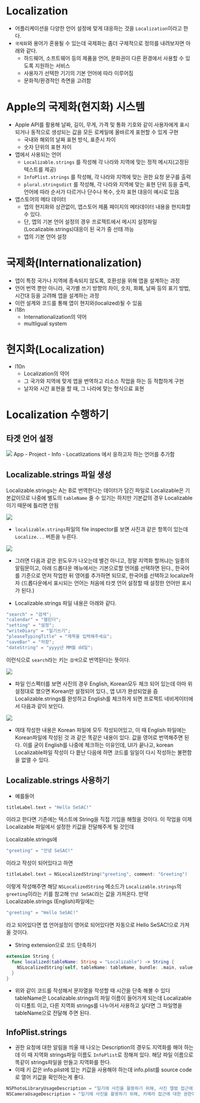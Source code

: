 # Localization

- 어플리케이션을 다양한 언어 설정에 맞게 대응하는 것을 `Localization`이라고 한다.
- `국제화`와 용어가 혼용될 수 있는데 국제화는 좀더 구체적으로 정의를 내려보자면 아래와 같다.
  - 하드웨어, 소프트웨어 등의 제품을 언어, 문화권이 다른 환경에서 사용할 수 있도록 지원하는 서비스
  - 사용자가 선택한 기기의 기본 언어에 따라 이루어짐
  - 문화적/환경적인 측면을 고려함

# Apple의 국제화(현지화) 시스템
- Apple API를 활용해 날짜, 길이, 무게, 가격 및 통화 기호와 같이 사용자에게 표시되거나 동적으로 생성되는 값을 모든 로케일에 올바르게 표현할 수 있게 구현
  - 국내와 해외의 날짜 표현 방식, 표준시 차이
  - 숫자 단위의 표현 차이
- 앱에서 사용되는 언어
  - `Localizable.strings` 를 작성해 각 나라와 지역에 맞는 정적 메시지(고정된 텍스트를 제공)
  - `InfoPlist.strings` 를 작성해, 각 나라와 지역에 맞는 권한 요청 문구를 출력
  - `plural.stringsdict` 를 작성해, 각 나라와 지역에 맞는 표현 단위 등을 출력, 언어에 따라 순서가 다르거나 단수나 복수, 숫자 표현 대응이 예시로 있음
- 앱스토어의 메타 데이터
  - 앱의 현지화와 상관없이, 앱스토어 제품 페이지의 메타데이터 내용을 현지화할 수 있다.
  - 단, 앱의 기본 언어 설정의 경우 프로젝트에서 메시지 설정파일(Localizable.strings)대응이 된 국가 중 선태 까능
  - 앱의 기본 언어 설정

# 국제화(Internationalization)
- 앱이 특정 국가나 지역에 종속되지 않도록, 호환성을 위해 앱을 설계하는 과정
- 언어 번역 뿐만 아니라, 국가별 쓰기 방향의 차이, 숫자, 화폐, 날짜 등의 표기 방법, 시간대 등을 고려해 앱을 설계하는 과정
- 이런 설계와 코드를 통해 앱이 현지와(localized)될 수 있음
- i18n
  - Internationalization의 약어
  - multligual system

# 현지화(Localization)
- l10n
  - Localization의 약어
  - 그 국가와 지역에 맞게 앱을 번역하고 리소스 작업을 하는 등 적합하게 구현
  - 날자와 시간 표현을 할 때, 그 나라에 맞는 형식으료 표현


# Localization 수행하기

## 타겟 언어 설정
![](src/projectSet.png)
App - Project - Info - Locatlizations 에서 응하고자 하는 언어를 추가함

## Localizable.strings 파일 생성
Localizable.strings는 A는 B로 번역한다는 데이터가 담긴 파일로 Localizable은 기본값이므로 나중에 별도의 `tableName` 줄 수 있기는 하지만 기본값의 경우 Localizable이기 때문에 틀리면 안됨

![](src/localizable.png)
- `localizable.strings`파일의 file inspector를 보면 사진과 같은 항목이 있는데 `Localize...` 버튼을 누른다.

![](src/localizableAlert.png)
- 그러면 다음과 같은 윈도우가 나오는데 별건 아니고, 정말 지역화 할꺼냐는 일종의 알림문이고, 아래 드롭다운 메뉴에서는 기본으로할 언어를 선택하면 된다., 한국어를 기준으로 먼저 작업한 뒤 영어를 추가하면 되므로, 한국어를 선택하고 localize하자
(드롭다운에서 표시되는 언어는 처음에 타겟 언어 설정할 때 설정한 언어만 표시가 된다.)

- Localizable.strings 파일 내용은 아래와 같다.
```Swift
"search" = "검색";
"calendar" = "캘린더";
"setting" = "설정";
"writeDiary" = "일기쓰기";
"pleaseTypingTitle" = "제목을 입력해주세요";
"saveBar" = "저장";
"dateString" = "yyyy년 MM월 dd일";
```
이런식으로 `search`라는 키는 `검색`으로 번역된다는 뜻이다. 

![](src/localization1.png)

- 파일 인스펙터를 보면 사진의 경우 English, Korean모두 체크 되어 있는데 아마 위 설정대로 했으면 Korean만 설정되어 있다., 앱 UI가 완성되었을 즘 Localizable.strings를 완성하고 English를 체크하게 되면 프로젝트 네비게이터에서 다음과 같이 보인다.

![](src/localization2.png)
- 여태 작성한 내용은 Korean 파일에 모두 작성되어있고, 이 때 English 파일에는 Korean파일에 작성된 것 과 같은 똑같은 내용이 있다. 값을 영어로 번역해주면 된다. 이를 굳이 English를 나중에 체크하는 이유인데, UI가 끝나고, korean Localizable파일 작성이 다 띁난 다음에 하면 코드를 일일이 다시 작성하는 불편함을 없앨 수 있다.

## Localizable.strings 사용하기
- 예를들어 
```Swift
titleLabel.text = "Hello SeSAC!"
```
이라고 한다면 기존에는 텍스트에 String을 직접 기입을 해줬을 것이다. 
이 작업을 이제 Localizable 파일에서 설정한 키값을 전달해주게 될 것인데

Localizable.strings에 
```Swift
"greeting" = "안녕 SeSAC!"
```
이라고 작성이 되어있다고 하면

```Swift
titleLabel.text = NSLocalizedString("greeting", comment: "Greeting")
```
이렇게 작성해주면 해당 `NSLocalizedString` 메소드가 `Localizable.strings`의 `greeting`이라는 키를 참고해 `안녕 SeSAC`라는 값을 가져온다. 만약 Localizable.strings (English)파일에는

```Swift
"greeting" = "Hello SeSAC!"
```
라고 되어있다면 앱 언어설정이 영어로 되어있다면 자동으로 Hello SeSAC!으로 가져올 것이다.

- String extension으로 코드 단축하기
```Swift
extension String {
  func localized(tableName: String = "Localizable") -> String {
    NSLocalizedString(self, tableName: tableName, bundle: .main, value: "", comment: self)
  }
}
```
- 위와 같이 코드를 작성해서 문자열을 작성할 때 시간을 단축 해볼 수 있다
tableName은 Localizable.strings의 파일 이름이 들어가게 되는데 Localizable이 디폴트 이고, 다른 지역화 strings를 나누어서 사용하고 싶다면 그 파일명을 tableName으로 전달해 주면 된다.

## InfoPlist.strings
- 권한 요청에 대한 알림을 띄울 때 나오는 Description의 경우도 지역화를 해야 하는데 이 때 지역화 strings파일 이름도 `InfoPlist`로 정해져 있다. 해당 파일 이름으로 똑같이 strings파일을 만들고 지역화를 한다.
- 이때 키 값은 info.plist에 있는 키값을 사용해야 하는데 info.plist를 source code로 열어 키값을 확인하는게 좋다.
```Swift
NSPhotoLibraryUsageDescription = "일기에 사진을 활용하기 위해, 사진 앨범 접근에 대한 권한이 필요합니다.";
NSCameraUsageDescription = "일기에 사진을 활용하기 위해, 카메라 접근에 대한 권한이 필요합니다.";
```
